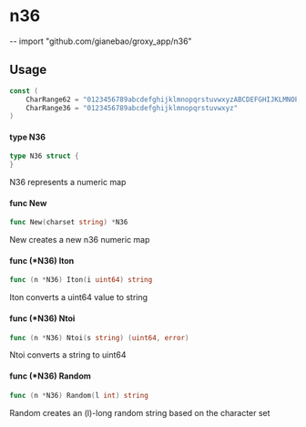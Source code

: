 # n36
--
    import "github.com/gianebao/groxy_app/n36"


## Usage

```go
const (
	CharRange62 = "0123456789abcdefghijklmnopqrstuvwxyzABCDEFGHIJKLMNOPQRSTUVWXYZ"
	CharRange36 = "0123456789abcdefghijklmnopqrstuvwxyz"
)
```

#### type N36

```go
type N36 struct {
}
```

N36 represents a numeric map

#### func  New

```go
func New(charset string) *N36
```
New creates a new n36 numeric map

#### func (*N36) Iton

```go
func (n *N36) Iton(i uint64) string
```
Iton converts a uint64 value to string

#### func (*N36) Ntoi

```go
func (n *N36) Ntoi(s string) (uint64, error)
```
Ntoi converts a string to uint64

#### func (*N36) Random

```go
func (n *N36) Random(l int) string
```
Random creates an (l)-long random string based on the character set
